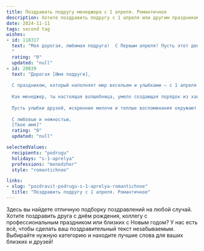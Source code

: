 ```yaml
---
title: Поздравить подругу менеджера с 1 апреля. Романтичное
description: Хотите поздравить подругу с 1 апреля или другим праздником? Наш ИИ создаст незабываемое поздравление, а вы обязательно выделитесь среди других.  
date: 2024-11-11
tags: second tag
wishes:
- id: 118317
  text: "Моя дорогая, любимая подруга!  С Первым апреля! Пусть этот день, полный шуток и веселья, станет лишь предвестником настоящей радости и счастья, которые окружают тебя каждый день.  Твой талант и профессионализм менеджера восхищают, а твоя красота и доброта — покоряют.  Желаю тебе океан любви, море успехов и безбрежное счастье! Пусть каждый день будет наполнен яркими красками и исполнением самых заветных желаний.  Целую тебя крепко-крепко!
  "
  rating: "0"
  updated: "null"
- id: 28039
  text: "Дорогая [Имя подруги],
  
  С праздником, который наполняет мир весельем и улыбками — с 1 апреля! В этот чудесный день я хочу не просто пошутить, но и сказать тебе, как ты важна для меня. Ты — словно весенний цветок, раскрывающийся под ярким солнцем, и каждый миг, проведённый с тобой, приносит радость.
  
  Как менеджер, ты настоящая волшебница, умело создающая порядок из хаоса. Пусть в твоей жизни все складывается так же гармонично и ярко, как ты сама. Желаю, чтобы каждый день приносил тебе не только профессиональные успехи, но и романтичные моменты, которые дарят вдохновение и счастье.
  
  Пусть улыбки друзей, искренние мелочи и теплые воспоминания окружают тебя, как нежный шёпот весеннего ветра. Помни, что ты заслуживаешь самых прекрасных шуток и нежных мгновений, которые согревают сердце.
  
  С любовью и нежностью,
  [Твое имя]"
  rating: "0"
  updated: "null"

selectedValues:
  recipients: "podrugu"
  holidays: "s-1-aprelya"
  professions: "menedzher"
  style: "romantichnoe"

links:
- slug: "pozdravit-podrugu-s-1-aprelya-romantichnoe"
  title: "Поздравить подругу с 1 апреля. Романтичное"
---
```


Здесь вы найдете отличную подборку поздравлений на любой случай.
Хотите поздравить друга с днём рождения, коллегу с профессиональным праздником или близких с Новым годом? У нас есть всё, чтобы сделать ваш поздравительный текст незабываемым. Выбирайте нужную категорию и находите лучшие слова для ваших близких и друзей!
